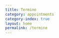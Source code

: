 ```yaml
---
title: Termine
category: appointments
category-index: true
layout: home
permalink: /termine
---
```

